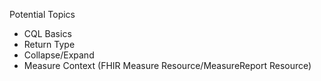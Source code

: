 Potential Topics
* CQL Basics
* Return Type
* Collapse/Expand
* Measure Context (FHIR Measure Resource/MeasureReport Resource)
